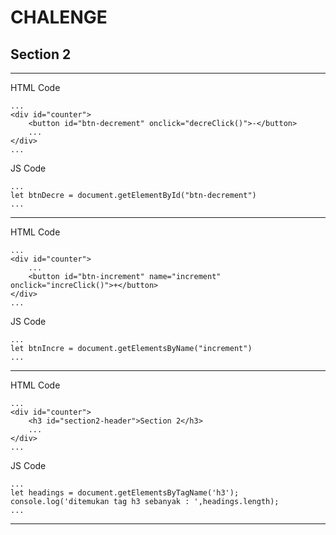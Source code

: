 # CHALENGE

## Section 2
---
HTML Code
```
...
<div id="counter">
    <button id="btn-decrement" onclick="decreClick()">-</button>
    ...
</div>
...
```

JS Code
```
...
let btnDecre = document.getElementById("btn-decrement")
...
```
---
HTML Code
```
...
<div id="counter">
    ...
	<button id="btn-increment" name="increment" onclick="increClick()">+</button>
</div>
...
```
JS Code
```
...
let btnIncre = document.getElementsByName("increment")
...
```
---
HTML Code
```
...
<div id="counter">
	<h3 id="section2-header">Section 2</h3>
	...
</div>
...
```
JS Code
```
...
let headings = document.getElementsByTagName('h3');
console.log('ditemukan tag h3 sebanyak : ',headings.length);
...
```
---

